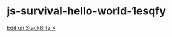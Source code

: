 # js-survival-hello-world-1esqfy

[Edit on StackBlitz ⚡️](https://stackblitz.com/edit/js-survival-hello-world-1esqfy)